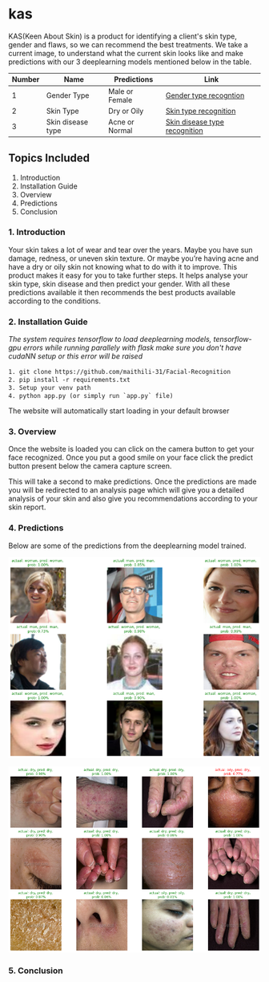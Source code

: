 # kas

KAS(Keen About Skin) is a product for identifying a client's skin type, gender and flaws, so we can recommend the best treatments. We take a current image, to understand what the
current skin looks like and make predictions with our 3 deeplearning models mentioned below in the table.

 Number  | Name | Predictions | Link 
--- | --- | --- |--- 
1 | Gender Type | Male or Female | [Gender type recogntion](https://github.com/maithili-31/Project-For-Microsoft-Engage-Intern-2022/blob/main/Gender_Recognition.ipynb)
2 | Skin Type | Dry or Oily | [Skin type recognition](https://github.com/maithili-31/Project-For-Microsoft-Engage-Intern-2022/blob/main/Skin_Type_Recognition.ipynb)
3 | Skin disease type | Acne or Normal | [Skin disease type recognition](https://github.com/maithili-31/Project-For-Microsoft-Engage-Intern-2022/blob/main/Skin_Disease.ipynb)

## Topics Included

1. Introduction
2. Installation Guide
3. Overview
4. Predictions
5. Conclusion

### 1. Introduction

Your skin takes a lot of wear and tear over the years. Maybe you have sun damage, redness, or uneven skin texture. Or maybe you’re having acne and have a dry or oily skin not knowing what to do with it to improve. This product makes it easy for you to take further steps. It helps analyse your skin type, skin disease and then predict your gender. With all these predictions available it then recommends the best products available according to the conditions.

### 2. Installation Guide
*The system requires tensorflow to load deeplearning models, tensorflow-gpu errors while running parallely with flask make sure you don't have cudaNN setup or this error will be raised*

```elem
1. git clone https://github.com/maithili-31/Facial-Recognition
2. pip install -r requirements.txt
3. Setup your venv path
4. python app.py (or simply run `app.py` file)
```
The website will automatically start loading in your default browser

### 3. Overview
Once the website is loaded you can click on the camera button to get your face recognized. Once you put a good smile on your face click the predict button present below the camera capture screen. 

This will take a second to make predictions. Once the predictions are made you will be redirected to an analysis page which will give you a detailed analysis of your skin and also give you recommendations according to your skin report.

### 4. Predictions

Below are some of the predictions from the deeplearning model trained.

![IMG](https://github.com/maithili-31/Project-For-Microsoft-Engage-Intern-2022/blob/main/assets/gender_preds.png?raw=true)

![IMG](https://github.com/maithili-31/Project-For-Microsoft-Engage-Intern-2022/blob/main/assets/skin_type_preds.png?raw=true)

### 5. Conclusion

